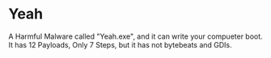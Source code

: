 # Yeah  
A Harmful Malware called "Yeah.exe", and it can write your compueter boot.  
It has 12 Payloads, Only 7 Steps, but it has not bytebeats and GDIs.
